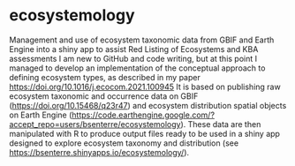 # ecosystemology
Management and use of ecosystem taxonomic data from GBIF and Earth Engine into a shiny app to assist Red Listing of Ecosystems and KBA assessments
I am new to GitHub and code writing, but at this point I managed to develop an implementation of the conceptual approach to defining ecosystem types, as described in my paper https://doi.org/10.1016/j.ecocom.2021.100945
It is based on publishing raw ecosystem taxonomic and occurrence data on GBIF (https://doi.org/10.15468/q23r47) and ecosystem distribution spatial objects on Earth Engine (https://code.earthengine.google.com/?accept_repo=users/bsenterre/ecosystemology).
These data are then manipulated with R to produce output files ready to be used in a shiny app designed to explore ecosystem taxonomy and distribution (see https://bsenterre.shinyapps.io/ecosystemology/).
